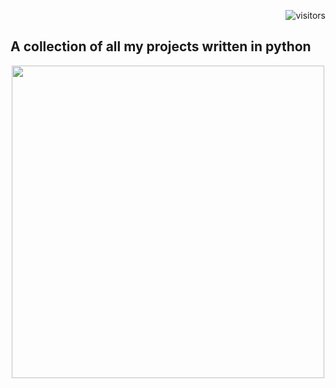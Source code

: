 <p align="right"> <img src="https://visitor-badge.laobi.icu/badge?page_id=anidimmavisitor-badge" alt="visitors"> </p>

## A collection of all my projects written in python


<p align="center"> <img src="https://media.giphy.com/media/Y3SxlCzNVV52z39d9p/giphy.gif" width="500"/> </p>
